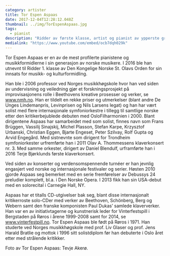 ```yaml
---
category: artister
title: Tor Espen Aspaas
date: 2017-12-04T12:28:12.048Z
thumbnail: ../img/TorEspenAspaas.jpg
tags:
  - pianist
description: "Ridder av første klasse, artist og pianist av ypperste grad, og formidler og humanist av natur."
medialink: "https://www.youtube.com/embed/ocb7dqh029k"
---
```


Tor Espen Aspaas er en av de mest profilerte pianistene og musikkformidlerne i sin generasjon av norske musikere. I 2016 ble han utnevnt til Ridder 1. klasse av Den Kongelige Norske St. Olavs Orden for sin innsats for musikk- og kulturformidling.   

Han ble i 2006 professor ved Norges musikkhøgskole hvor han ved siden av undervisning og veiledning gjør et forskningsprosjekt på improvisasjonens rolle i Beethovens kreative prosesser og verker, se www.nmh.no. Han er tildelt en rekke priser og utmerkelser (blant andre De Unges Lindemanpris, Levinprisen og Nils Larsens legat) og han har vært solist med flere internasjonale symfoniorkestre i tillegg til samtlige norske etter den kritikerbejublede debuten med OsloFilharmonien i 2000. Blant dirigentene Aspaas har samarbeidet med som solist, finnes navn som Frans Brüggen, Vassilij Sinajskij, Michel Plasson, Stefan Karpe, Krzysztof Urbanski, Christian Eggen, Bjarte Engeset, Peter Szilvay, Rolf Gupta og Arvid Engegård. Med sistnevnte som dirigent for Trondheim symfoniorkester urfremførte han i 2011 Olav A. Thommessens klaverkonsert nr. 3. Med samme orkester, dirigert av Daniel Blendulf, urframførte han i 2016 Terje Bjørklunds første klaverkonsert.  

Ved siden av konserter og verdensomspennende turnéer er han jevnlig engasjert ved norske og internasjonale festivaler og serier. Høsten 2010 gjorde Aspaas seg bemerket med en serie fremførelser av Debussys 24 preludier komplett, bl.a. i Den Norske Opera. I 2013 fikk han sin USA-debut med en solorecital i Carnegie Hall, NY.  

Aspaas har et titalls CD-utgivelser bak seg, blant disse internasjonalt kritikerroste solo-CDer med verker av Beethoven, Schönberg, Berg og Webern samt den franske komponisten Paul Dukas’ samlede klaververker. Han var en av initiativtagerne og kunstnerisk leder for Vinterfestspill i Bergstaden på Røros i årene 1999-2008 samt for 2014, se www.vinterfestpill.no. Tor Espen Aspaas ble født på Røros i 1971. Han studerte ved Norges musikkhøgskole med prof. Liv Glaser og prof. Jens Harald Bratlie og mottok i 1996 sitt solistdiplom før han debuterte i Oslo året etter med strålende kritikker.  

Foto av Tor Espen Aspaas: Tevje Akerø.
